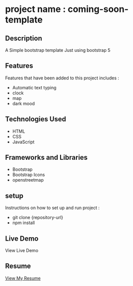 # project name : coming-soon-template

## Description

A Simple bootstrap template Just using bootstrap 5

## Features

Features that have been added to this project includes :

- Automatic text typing
- clock
- map
- dark mood

## Technologies Used

- HTML
- CSS
- JavaScript

## Frameworks and Libraries

- Bootstrap
- Bootstrap Icons
- openstreetmap

## setup

Instructions on how to set up and run project :

- git clone {repository-url}
- npm install

## Live Demo

View Live Demo

## Resume

[View My Resume](https://jobvision.ir/cv/75397075-123138)
